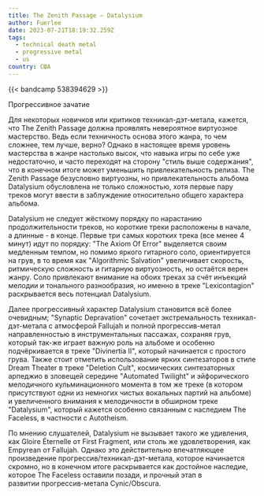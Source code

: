 ```yaml
---
title: The Zenith Passage — Datalysium
author: Fuerlee
date: 2023-07-21T18:19:32.259Z
tags:
  - technical death metal
  - progressive metal
  - us
country: США
---
```

{{< bandcamp 538394629 >}}

Прогрессивное зачатие



Для некоторых новичков или критиков техникал-дэт-метала, кажется, что The Zenith Passage должна проявлять невероятное виртуозное мастерство. Ведь если техничность основа этого жанра, то чем сложнее, тем лучше, верно? Однако в настоящее время уровень мастерства в жанре настолько высок, что навыка игры по себе уже недостаточно, и часто переходят на сторону "стиль выше содержания", что в конечном итоге может уменьшить привлекательность релиза. The Zenith Passage безусловно виртуозны, но привлекательность альбома Datalysium обусловлена не только сложностью, хотя первые пару треков могут ввести в заблуждение относительно общего характера альбома.



Datalysium не следует жёсткому порядку по нарастанию продолжительности треков, но короткие треки расположены в начале, а длинные - в конце. Первые три самых коротких трека (все менее 4 минут) идут по порядку: "The Axiom Of Error" выделяется своим медленным темпом, но помимо яркого гитарного соло, ориентируется на грув, в то время как "Algorithmic Salvation" увеличивает скорость, ритмическую сложность и гитарную виртуозность, но остаётся верен жанру. Соло привлекают внимание на обоих треках за счёт инъекций мелодии и тонального разнообразия, но именно в треке "Lexicontagion" раскрывается весь потенциал Datalysium.



Далее прогрессивный характер Datalysium становится всё более очевидным; "Synaptic Depravation" сочетает экстремальность техникал-дэт-метала с атмосферой Fallujah и полной прогрессив-метал направленностью в инструментальных пассажах, сохраняя грув, который так-же играет важную роль на альбоме и особенно подчёркивается в треке "Divinertia II", который начинается с простого грува. Также стоит отметить использование ярких синтезаторов в стиле Dream Theater в треке "Deletion Cult", космических синтезаторных арпеджио в зловещей середине "Automated Twilight" и эйфорического мелодичного кульминационного момента в том же треке (в котором присутствуют одни из немногих чистых вокальных партий на альбоме) и увеличенного внимания к мелодичности в обширном треке "Datalysium", который кажется особенно связанным с наследием The Faceless, в частности с Autotheism.



По мнению слушателей, Datalysium не вызывает такого же удивления, как Gloire Éternelle от First Fragment, или столь же удовлетворения, как Empyrean от Fallujah. Однако это действительно впечатляющее произведение прогрессив/техникал-дэт-метала, которое начинается скромно, но в конечном итоге раскрывается как достойное наследие, которое The Faceless оставили позади, и прочный этап в развитии прогрессив-метала Cynic/Obscura.